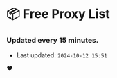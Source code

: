 # :package: Free Proxy List
### Updated every 15 minutes.

- Last updated: `2024-10-12 15:51`

:heart:
